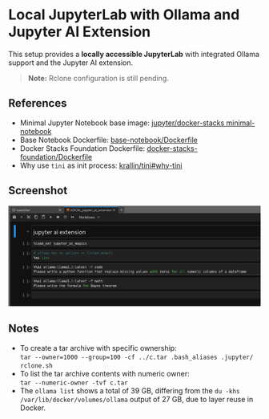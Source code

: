 # Local JupyterLab with Ollama and Jupyter AI Extension

This setup provides a **locally accessible JupyterLab** with integrated Ollama support and the Jupyter AI extension.

> **Note:** Rclone configuration is still pending.

## References

- Minimal Jupyter Notebook base image: [jupyter/docker-stacks minimal-notebook](https://github.com/jupyter/docker-stacks/tree/main/images/minimal-notebook)
- Base Notebook Dockerfile: [base-notebook/Dockerfile](https://github.com/jupyter/docker-stacks/blob/main/images/base-notebook/Dockerfile)
- Docker Stacks Foundation Dockerfile: [docker-stacks-foundation/Dockerfile](https://github.com/jupyter/docker-stacks/blob/main/images/docker-stacks-foundation/Dockerfile)
- Why use `tini` as init process: [krallin/tini#why-tini](https://github.com/krallin/tini#why-tini)

## Screenshot

![Jupyter AI in JupyterLab](pictures/ai_jupyterlab.png)

## Notes

- To create a tar archive with specific ownership:  
`tar --owner=1000 --group=100 -cf ../c.tar .bash_aliases .jupyter/ rclone.sh`
- To list the tar archive contents with numeric owner:  
`tar --numeric-owner -tvf c.tar`
- The `ollama list` shows a total of 39 GB, differing from the `du -khs /var/lib/docker/volumes/ollama` output of 27 GB, due to layer reuse in Docker.

